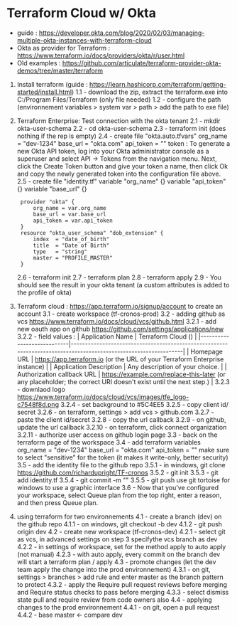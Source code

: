# Terraform Cloud w/ Okta
* guide : https://developer.okta.com/blog/2020/02/03/managing-multiple-okta-instances-with-terraform-cloud
* Okta as provider for Terraform : https://www.terraform.io/docs/providers/okta/r/user.html
* Old examples : https://github.com/articulate/terraform-provider-okta-demos/tree/master/terraform


1. Install terraform (guide : https://learn.hashicorp.com/terraform/getting-started/install.html)
	1.1 - download the zip, extract the terraform.exe into C:/Program Files/Terraform (only file needed)
	1.2 - configure the path (environnement variables > system var > path > add the path to exe file)
2. Terraform Enterprise: Test connection with the okta tenant
	2.1 - mkdir okta-user-schema
	2.2 - cd okta-user-schema
	2.3 - terraform init (does nothing if the rep is empty)
	2.4 - create file "okta.auto.tfvars"
		org_name  = "dev-1234"
		base_url  = "okta.com"
		api_token = "<your-api-token>"
			token : To generate a new Okta API token, log into your Okta administrator console as a superuser and select API -> Tokens from the navigation menu. Next, click the Create Token button and give your token a name, then click Ok and copy the newly generated token into the configuration file above.
	2.5 - create file "identity.tf"
		variable "org_name" {}
		variable "api_token" {}
		variable "base_url" {}

		provider "okta" {
			org_name = var.org_name
			base_url = var.base_url
			api_token = var.api_token
		}
		resource "okta_user_schema" "dob_extension" {
			index  = "date_of_birth"
			title  = "Date of Birth"
			type   = "string"
			master = "PROFILE_MASTER"
		}
	2.6 - terraform init
	2.7 - terraform plan
	2.8 - terraform apply
  2.9 - You should see the result in your okta tenant (a custom attributes is added to the profile of okta)
3. Terraform cloud : https://app.terraform.io/signup/account to create an account
	3.1 - create workspace (tf-cronos-prod)
	3.2 - adding github as vcs https://www.terraform.io/docs/cloud/vcs/github.html
		3.2.1 - add new oauth app on github https://github.com/settings/applications/new
		3.2.2 - field values :
    | Application Name           | Terraform Cloud (<YOUR ORGANIZATION NAME>)                                                                      |
|----------------------------|-----------------------------------------------------------------------------------------------------------------|
| Homepage URL               | https://app.terraform.io (or the URL of your Terraform Enterprise instance)                                     |
| Application Description    | Any description of your choice.                                                                                 |
| Authorization callback URL | https://example.com/replace-this-later (or any placeholder; the correct URI doesn't exist until the next step.) |
		3.2.3 - downlaod logo https://www.terraform.io/docs/cloud/vcs/images/tfe_logo-c7548f8d.png
		3.2.4 - set background to #5C4EE5
		3.2.5 - copy client id/ secret
		3.2.6 - on terraform, settings > add vcs > github.com
		3.2.7 - paste the client id/secret
		3.2.8 - copy the url callback
		3.2.9 - on github, update the url callback
		3.2.10 - on terraform, click connect organization
		3.2.11 - authorize user access on github login page
	3.3 - back on the terraform page of the workspace
	3.4 - add terraform variables
		org_name  = "dev-1234"
		base_url  = "okta.com"
		api_token = "<your-api-token>"
			make sure to select "sensitive" for the token (it makes it write-only, better security)
	3.5 - add the identity file to the github repo
		3.5.1 - in windows, git clone https://github.com/richardupright/TF-cronos
		3.5.2 - git init
		3.5.3 - git add identity.tf
		3.5.4 - git commit -m ""
		3.5.5 - git push
			use git tortoise for windows to use a graphic interface
	3.6 - Now that you’ve configured your workspace, select Queue plan from the top right, enter a reason, and then press Queue plan.		
4. using terraform for two environnements
	4.1 - create a branch (dev) on the github repo
		4.1.1 - on windows, git checkout -b dev
		4.1.2 - git push origin dev
	4.2 - create new workspace (tf-cronos-dev)
		4.2.1 - select git as vcs, in advanced settings on step 3 specifythe vcs branch as dev
		4.2.2 - in settings of workspace, set for the method apply to auto apply (not manual)
		4.2.3 - with auto apply, every commit on the branch dev will start a terraform plan / apply
	4.3 - promote changes (let the dev team apply the change into the prod environnement)
		4.3.1 - on git, settings > branches > add rule and enter master as the branch pattern to protect
		4.3.2 - apply the Require pull request reviews before merging and Require status checks to pass before merging
		4.3.3 - select dismiss state pull and require review from code owners also
	4.4 - applying changes to the prod environnement
		4.4.1 - on git, open a pull request
		4.4.2 - base master <- compare dev
